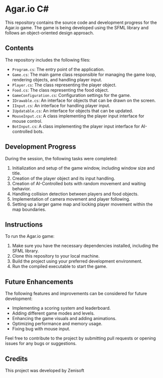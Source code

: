 # Agar.io C#

This repository contains the source code and development progress for the Agar.io game. The game is being developed using the SFML library and follows an object-oriented design approach.

## Contents

The repository includes the following files:

- `Program.cs`: The entry point of the application.
- `Game.cs`: The main game class responsible for managing the game loop, rendering objects, and handling player input.
- `Player.cs`: The class representing the player object.
- `Food.cs`: The class representing the food object.
- `GameConfiguration.cs`: Configuration settings for the game.
- `IDrawable.cs`: An interface for objects that can be drawn on the screen.
- `IInput.cs`: An interface for handling player input.
- `IUpdatable.cs`: An interface for objects that can be updated.
- `MouseInput.cs`: A class implementing the player input interface for mouse control.
- `BotInput.cs`: A class implementing the player input interface for AI-controlled bots.

## Development Progress

During the session, the following tasks were completed:

1. Initialization and setup of the game window, including window size and title.
2. Creation of the player object and its input handling.
3. Creation of AI-Controlled bots with random movement and waiting behavior.
4. Handling collision detection between players and food objects.
5. Implementation of camera movement and player following.
6. Setting up a larger game map and locking player movement within the map boundaries.

## Instructions

To run the Agar.io game:

1. Make sure you have the necessary dependencies installed, including the SFML library.
2. Clone this repository to your local machine.
3. Build the project using your preferred development environment.
4. Run the compiled executable to start the game.

## Future Enhancements

The following features and improvements can be considered for future development:

- Implementing a scoring system and leaderboard.
- Adding different game modes and levels.
- Enhancing the game visuals and adding animations.
- Optimizing performance and memory usage.
- Fixing bug with mouse input.

Feel free to contribute to the project by submitting pull requests or opening issues for any bugs or suggestions.

## Credits

This project was developed by Zenisoft

